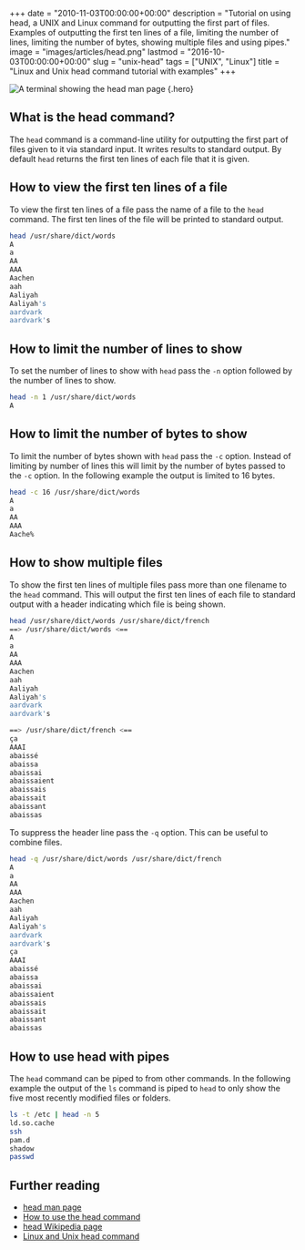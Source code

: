 +++
date = "2010-11-03T00:00:00+00:00"
description = "Tutorial on using head, a UNIX and Linux command for outputting the first part of files. Examples of outputting the first ten lines of a file, limiting the number of lines, limiting the number of bytes, showing multiple files and using pipes."
image = "images/articles/head.png"
lastmod = "2016-10-03T00:00:00+00:00"
slug = "unix-head"
tags = ["UNIX", "Linux"]
title = "Linux and Unix head command tutorial with examples"
+++

<!-- prettier-ignore -->
![A terminal showing the head man page][6]
{.hero}

## What is the head command?

The `head` command is a command-line utility for outputting the first part of
files given to it via standard input. It writes results to standard output. By
default `head` returns the first ten lines of each file that it is given.

## How to view the first ten lines of a file

To view the first ten lines of a file pass the name of a file to the `head`
command. The first ten lines of the file will be printed to standard output.

```sh
head /usr/share/dict/words
A
a
AA
AAA
Aachen
aah
Aaliyah
Aaliyah's
aardvark
aardvark's
```

## How to limit the number of lines to show

To set the number of lines to show with `head` pass the `-n` option followed by
the number of lines to show.

```sh
head -n 1 /usr/share/dict/words
A
```

## How to limit the number of bytes to show

To limit the number of bytes shown with `head` pass the `-c` option. Instead of
limiting by number of lines this will limit by the number of bytes passed to the
`-c` option. In the following example the output is limited to 16 bytes.

```sh
head -c 16 /usr/share/dict/words
A
a
AA
AAA
Aache%
```

## How to show multiple files

To show the first ten lines of multiple files pass more than one filename to the
`head` command. This will output the first ten lines of each file to standard
output with a header indicating which file is being shown.

```sh
head /usr/share/dict/words /usr/share/dict/french
==> /usr/share/dict/words <==
A
a
AA
AAA
Aachen
aah
Aaliyah
Aaliyah's
aardvark
aardvark's
```

```sh
==> /usr/share/dict/french <==
ça
AAAI
abaissé
abaissa
abaissai
abaissaient
abaissais
abaissait
abaissant
abaissas
```

To suppress the header line pass the `-q` option. This can be useful to combine
files.

```sh
head -q /usr/share/dict/words /usr/share/dict/french
A
a
AA
AAA
Aachen
aah
Aaliyah
Aaliyah's
aardvark
aardvark's
ça
AAAI
abaissé
abaissa
abaissai
abaissaient
abaissais
abaissait
abaissant
abaissas
```

## How to use head with pipes

The `head` command can be piped to from other commands. In the following example
the output of the `ls` command is piped to `head` to only show the five most
recently modified files or folders.

```sh
ls -t /etc | head -n 5
ld.so.cache
ssh
pam.d
shadow
passwd
```

## Further reading

- [head man page][1]
- [How to use the head command][3]
- [head Wikipedia page][4]
- [Linux and Unix head command][5]

[1]: http://linux.die.net/man/1/head
[2]: https://shapeshed.com/unix-sort/
[3]: http://www.linfo.org/head.html
[4]: https://en.wikipedia.org/wiki/Head_(Unix)
[5]: http://www.computerhope.com/unix/uhead.htm
[6]: /images/articles/head.png "Linux and Unix head command"

